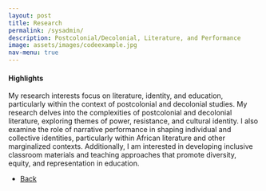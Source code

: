 ```yaml
---
layout: post
title: Research 
permalink: /sysadmin/
description: Postcolonial/Decolonial, Literature, and Performance
image: assets/images/codeexample.jpg
nav-menu: true
---
```

<h4>Highlights</h4>
<div class="table-wrapper">
 
</div>


My research interests focus on literature, identity, and education, particularly within the context of postcolonial and decolonial studies. My research delves into the complexities of postcolonial and decolonial literature, exploring themes of power, resistance, and cultural identity. I also examine the role of narrative performance in shaping individual and collective identities, particularly within African literature and other marginalized contexts. Additionally, I am interested in developing inclusive classroom materials and teaching approaches that promote diversity, equity, and representation in education.



<ul class="actions">
<li><a href="/" class="button next scrolly">Back</a></li>
</ul>
